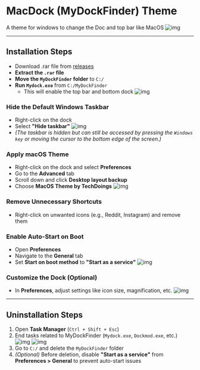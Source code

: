 # MacDock (MyDockFinder) Theme
A theme for windows to change the Doc and top bar like MacOS
![img](https://github.com/user-attachments/assets/b03a30fb-09ea-4a1c-ab02-b497f42e22af)

<hr>

## Installation Steps
- Download .rar file from [releases](https://github.com/Someone-You-Dont-Know/MacDock/releases)
- **Extract the `.rar` file**
- **Move the `MyDockFinder` folder** to `C:/`
- **Run `Mydock.exe`** from `C:/MyDockFinder`
  - This will enable the top bar and bottom dock
![img](https://github.com/user-attachments/assets/b3a9147e-b5a4-4008-93a2-ef3348e3bfe2)


### Hide the Default Windows Taskbar
- Right-click on the dock  
- Select **"Hide taskbar"**
![img](https://github.com/user-attachments/assets/859932de-8291-4d0b-a630-e7cb2e5c3920)
- *(The taskbar is hidden but can still be accessed by pressing the `Windows key` or moving the cursor to the bottom edge of the screen.)*  

### Apply macOS Theme  
- Right-click on the dock and select **Preferences**  
- Go to the **Advanced** tab  
- Scroll down and click **Desktop layout backup**  
- Choose **MacOS Theme by TechDoings**
![img](https://github.com/user-attachments/assets/ecdeeaac-606d-4a7f-9222-494c3bf775ed)

### Remove Unnecessary Shortcuts  
- Right-click on unwanted icons (e.g., Reddit, Instagram) and remove them  

### Enable Auto-Start on Boot  
- Open **Preferences**  
- Navigate to the **General** tab  
- Set **Start on boot method** to **"Start as a service"**
![img](https://github.com/user-attachments/assets/7865de5a-e28a-43d7-86a2-1a29af1d850d)

### Customize the Dock (Optional)  
- In **Preferences**, adjust settings like icon size, magnification, etc.
![img](https://github.com/user-attachments/assets/75097e81-672f-4c79-b99c-1d22f04baf30)

---

## Uninstallation Steps  

1. Open **Task Manager** (`Ctrl + Shift + Esc`)  
2. End tasks related to MyDockFinder (`Mydock.exe`, `Dockmod.exe`, etc.)  
![img](https://github.com/user-attachments/assets/d688bfa6-67b3-4900-af51-384762f85b9b)
![img](https://github.com/user-attachments/assets/084df62a-719c-47aa-b1a7-8e32fbdbd122)
3. Go to `C:/` and delete the `MyDockFinder` folder  
4. *(Optional)* Before deletion, disable **"Start as a service"** from **Preferences > General** to prevent auto-start issues  
